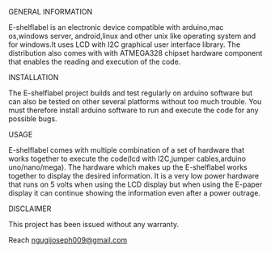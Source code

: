 
GENERAL INFORMATION

E-shelflabel is an electronic device compatible with arduino,mac os,windows 
server, android,linux and other unix like operating system and for windows.It uses 
LCD with I2C graphical user interface library.
The distribution also comes with with ATMEGA328 chipset hardware component 
that enables the reading and execution of the code.

INSTALLATION

The E-shelflabel project builds and test regularly on arduino software
but can also be tested on other several platforms without too much 
trouble.
You must therefore install arduino software to run and execute the 
code for any possible bugs.

USAGE

E-shelflabel comes with multiple combination of a set of hardware that 
works together to execute the code(lcd with I2C,jumper cables,arduino 
uno/nano/mega).
The hardware which makes up the E-shelflabel works together to 
display the desired information.
It is a very low power hardware that runs on 5 volts when using the LCD 
display but when using the E-paper display it can continue showing the 
information even after a power outrage.

DISCLAIMER

This project has been issued without any warranty.

Reach ngugijoseph009@gmail.com
